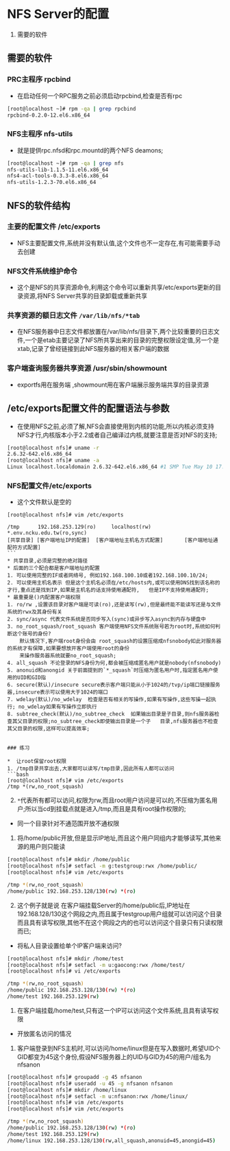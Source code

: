 

# NFS Server的配置

1. 需要的软件



## 需要的软件

### PRC主程序 rpcbind
* 在启动任何一个RPC服务之前必须启动rpcbind,检查是否有rpc
```bash
[root@localhost ~]# rpm -qa | grep rpcbind
rpcbind-0.2.0-12.el6.x86_64
````

### NFS主程序 nfs-utils
* 就是提供rpc.nfsd和rpc.mountd的两个NFS deamons;
```bash
[root@localhost ~]# rpm -qa | grep nfs
nfs-utils-lib-1.1.5-11.el6.x86_64
nfs4-acl-tools-0.3.3-8.el6.x86_64
nfs-utils-1.2.3-70.el6.x86_64
````

## NFS的软件结构

### 主要的配置文件 /etc/exports
* NFS主要配置文件,系统并没有默认值,这个文件也不一定存在,有可能需要手动去创建

### NFS文件系统维护命令
* 这个是NFS的共享资源命令,利用这个命令可以重新共享/etc/exports更新的目录资源,将NFS Server共享的目录卸载或重新共享
### 共享资源的额日志文件  `/var/lib/nfs/*tab`
* 在NFS服务器中日志文件都放置在/var/lib/nfs/目录下,两个比较重要的日志文件,一个是etab主要记录了NFS所共享出来的目录的完整权限设定值,另一个是xtab,记录了曾经链接到此NFS服务器的相关客户端的数据

### 客户端查询服务器共享资源 /usr/sbin/showmount
* exportfs用在服务端 ,showmount用在客户端展示服务端共享的目录资源

## /etc/exports配置文件的配置语法与参数

* 在使用NFS之前,必须了解,NFS会直接使用到内核的功能,所以内核必须支持NFS才行,内核版本小于2.2或者自己编译过内核,就要注意是否对NFS的支持;
```bash
[root@localhost nfs]# uname -r
2.6.32-642.el6.x86_64
[root@localhost nfs]# uname -a
Linux localhost.localdomain 2.6.32-642.el6.x86_64 #1 SMP Tue May 10 17:27:01 UTC 2016 x86_64 x86_64 x86_64 GNU/Linux
````

### NFS配置文件/etc/exports

* 这个文件默认是空的
````
[root@localhost nfs]# vim /etc/exports 

/tmp      192.168.253.129(ro)     localhost(rw)           *.env.ncku.edu.tw(ro,sync)
[共享目录] [客户端地址IP的配置]  [客户端地址主机名方式配置]       [客户端地址通配符方式配置]
```
* 共享目录,必须是完整的绝对路径
* 后面的三个配合都是客户端地址的配置
1. 可以使用完整的IF或者网络号, 例如192.168.100.10或者192.168.100.10/24;
2. 可以使用主机名表示 但是这个主机名必须在/etc/hosts内,或可以使用DNS找到该名称的才行,重点还是找到IP,如果是主机名的话支持使用通配符,   但是IP不支持使用通配符;
* 最重要是()内配置客户端权限
1. ro/rw ,设置该目录对客户端是可读(ro),还是读写(rw),但是最终能不能读写还是与文件系统的rwx及其身份有关
2. sync/async 代表文件系统是否同步写入(sync)或异步写入async到内存与硬盘中
3. no_root_squash/root_squash 客户端使用NFS文件系统账号若为root时,系统如何判断这个账号的身份? 
    默认情况下,客户端root身份会由 root_squash的设置压缩成nfsnobody如此对服务器的系统才有保障,如果要想放开客户端使用root的身份
    来操作服务器系统就要no_root_squash;
4. all_squash 不论登录的NFS身份为何,都会被压缩成匿名用户就是nobody(nfsnobody)
5. anonuid和anongid 关于前面提到的`*_squash`时压缩为匿名用户时,指定匿名用户使用的UID和GID指
6. secure(默认)/insecure secure表示客户端只能从小于1024的/tvp/ip端口链接服务器,insecure表示可以使用大于1024的端口
7. wdelay(默认)/no_wdelay  检查是否有相关的写操作,如果有写操作,这些写操一起执行; no_wdelay如果有写操作立即执行
8. subtree_check(默认)/no_subtree_check  如果输出目录是子目录,则nfs服务器检查其父目录的权限;no_subtree_check即使输出目录是一个子   目录,nfs服务器也不检查其父目录的权限,这样可以提高效率;


### 练习 

*  让root保留root权限
1. /tmp目录共享出去,大家都可以读写/tmp目录,因此所有人都可以访问
```bash
[root@localhost nfs]# vim /etc/exports 
/tmp *(rw,no_root_squash)
````
2. `*`代表所有都可以访问,权限为rw,而且root用户访问是可以的,不压缩为匿名用户;所以当cd到挂载点就是进入/tmp,而且是具有root操作权限的;

* 同一个目录针对不通范围开放不通权限
1. 将/home/public开放,但是显示IP地址,而且这个用户同组内才能够读写,其他来源的用户则只能读
```bash
[root@localhost nfs]# mkdir /home/public
[root@localhost nfs]# setfacl -m g:testgroup:rwx /home/public/
[root@localhost nfs]# vim /etc/exports 

/tmp *(rw,no_root_squash)
/home/public 192.168.253.128/130(rw) *(ro)
````

2. 这个例子就是说 在客户端挂载Server的/home/public后,IP地址在192.168.128/130这个网段之内,而且属于testgroup用户组就可以访问这个目录而且具有读写权限,其他不在这个网段之内的也可以访问这个目录只有只读权限而已;

* 将私人目录设置给单个IP客户端来访问?
```bash
[root@localhost nfs]# mkdir /home/test
[root@localhost nfs]# setfacl -m u:gaocong:rwx /home/test/
[root@localhost nfs]# vi /etc/exports 

/tmp *(rw,no_root_squash)
/home/public 192.168.253.128/130(rw) *(ro)
/home/test 192.168.253.129(rw)
````
1. 在客户端挂载/home/test,只有这一个IP可以访问这个文件系统,且具有读写权限


* 开放匿名访问的情况
1. 客户端登录到NFS主机时,可以访问/home/linux但是在写入数据时,希望UID个GID都变为45这个身份,假设NFS服务器上的UID与GID为45的用户/组名为nfsanon
```bash
[root@localhost nfs]# groupadd -g 45 nfsanon
[root@localhost nfs]# useradd -u 45 -g nfsanon nfsanon
[root@localhost nfs]# mkdir /home/linux
[root@localhost nfs]# setfacl -m u:nfsanon:rwx /home/linux/
[root@localhost nfs]# vim /etc/exports 
[root@localhost nfs]# vim /etc/exports 

/tmp *(rw,no_root_squash)
/home/public 192.168.253.128/130(rw) *(ro)
/home/test 192.168.253.129(rw)
/home/linux 192.168.253.128/130(rw,all_squash,anonuid=45,anongid=45)
````

